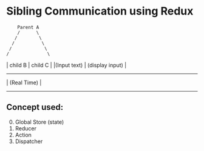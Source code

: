 # Sibling Communication using Redux

        Parent A
        /      \
       /        \
      /          \
     /            \
    /              \
| child B      |    child C       |
|(Input text)  |  (display input) |
__________________________________
|         (Real Time)             |
__________________________________                
    
## Concept used:
0. Global Store (state)
1. Reducer
2. Action
3. Dispatcher

